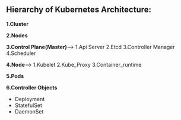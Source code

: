 ## Hierarchy of Kubernetes Architecture:

**1.Cluster**
                
**2.Nodes**
                
**3.Control Plane(Master)**-->
  1.Api Server
  2.Etcd
  3.Controller Manager
  4.Scheduler
                            
 **4.Node**-->
 1.Kubelet
 2.Kube_Proxy
 3.Container_runtime
                                    
 **5.Pods**
                
 **6.Controller Objects**
 * Deployment
 * StatefulSet
 * DaemonSet
                  
                
                


